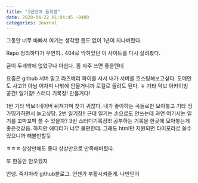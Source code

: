 ```yaml
---
title: "1년만에 들춰봄"
date: 2020-04-22 01:04:45 -0400
categories: Journal
---
```


그동안 너무 바빠서 여기는 생각할 틈도 없이 1년이 지나버렸다.

Repo 정리하다가 우연히.. 404로 막혀있던 이 사이트를 다시 살려봤다.

글이 두개밖에 없었구나 아쉽다. 
좀 자주 쓰면 좋을텐데

요즘은 github 서버 말고 라즈베리 파이를 사서 내가 서버를 호스팅해보고싶다.
도메인도 사고?! 아님 어차피 나밖에 안올거니까 로컬로 돌려도 된다. ㅎ
기타 악보 아카이빙 공간! 일기장! 스터디 기록장! 만들거다!

1번 기타 악보!!네이버 뒤져가며 찾기 귀찮다. 
내가 좋아하는 곡들로만 모아놓고 기타 띵가띵가하면서 놀고싶당.
2번 일기장!! 근데 일기는 손으로도 안쓰는데 과연 여기서는 일기를 꼬박꼬박 쓸 수 있을까?
3번 스터디기록장!!! 공부하는 기록을 한곳에 모아놓는게 좋은것같음. 하지만 에디터가 너무 불편한데. 그래도 html만 지원되면 타이포라로 쓸수있으니까 해볼만할듯

ㅎㅎㅎ 
상상만해도 좋다
상상만으로 만족해버렸따.

또 한동안 안오겠지

안녕.
죽지마라 github블로그.
언젠가 부활시켜줄게. 나만믿어
